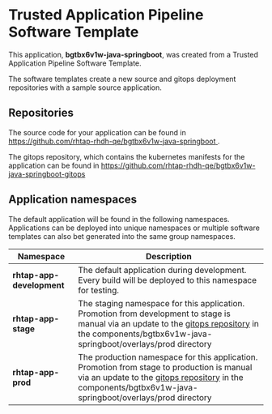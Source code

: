 # Trusted Application Pipeline Software Template

This application, **bgtbx6v1w-java-springboot**, was created from a Trusted Application Pipeline Software Template.

The software templates create a new source and gitops deployment repositories with a sample source application. 

## Repositories

The source code for your application can be found in [https://github.com/rhtap-rhdh-qe/bgtbx6v1w-java-springboot ](https://github.com/rhtap-rhdh-qe/bgtbx6v1w-java-springboot ).
 
The gitops repository, which contains the kubernetes manifests for the application can be found in 
[https://github.com/rhtap-rhdh-qe/bgtbx6v1w-java-springboot-gitops ](https://github.com/rhtap-rhdh-qe/bgtbx6v1w-java-springboot-gitops ) 

## Application namespaces 

The default application will be found in the following namespaces. Applications can be deployed into unique namespaces or multiple software templates can also bet generated into the same group namespaces.  

|  Namespace   |  Description   |  
| -------- | -------- |   
| **rhtap-app-development** | The default application during development. Every build will be deployed to this namespace for testing. | 
| **rhtap-app-stage** | The staging namespace for this application. Promotion from development to stage is manual via an update to the [gitops repository](https://github.com/rhtap-rhdh-qe/bgtbx6v1w-java-springboot-gitops ) in the components/bgtbx6v1w-java-springboot/overlays/prod directory |  
| **rhtap-app-prod** | The production namespace for this application. Promotion from stage to production is manual via an update to the [gitops repository](https://github.com/rhtap-rhdh-qe/bgtbx6v1w-java-springboot-gitops ) in the components/bgtbx6v1w-java-springboot/overlays/prod directory | 